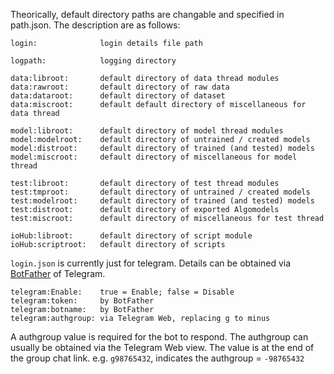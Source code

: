 Theorically, default directory paths are changable and specified in path.json. The description are as follows:
```
login:              login details file path

logpath:            logging directory

data:libroot:       default directory of data thread modules
data:rawroot:       default directory of raw data
data:dataroot:      default directory of dataset
data:miscroot:      default default directory of miscellaneous for data thread

model:libroot:      default directory of model thread modules
model:modelroot:    default directory of untrained / created models
model:distroot:     default directory of trained (and tested) models
model:miscroot:     default directory of miscellaneous for model thread

test:libroot:       default directory of test thread modules
test:tmproot:       default directory of untrained / created models
test:modelroot:     default directory of trained (and tested) models
test:distroot:      default directory of exported Algomodels
test:miscroot:      default directory of miscellaneous for test thread

ioHub:libroot:      default directory of script module
ioHub:scriptroot:   default directory of scripts
```
`login.json` is currently just for telegram. Details can be obtained via [BotFather](https://core.telegram.org/bots) of Telegram.
```
telegram:Enable:    true = Enable; false = Disable
telegram:token:     by BotFather
telegram:botname:   by BotFather
telegram:authgroup: via Telegram Web, replacing g to minus
```
A authgroup value is required for the bot to respond. The authgroup can usually be obtained via the Telegram Web view. The value is at the end of the group chat link. e.g. `g98765432`, indicates the authgroup = `-98765432`
